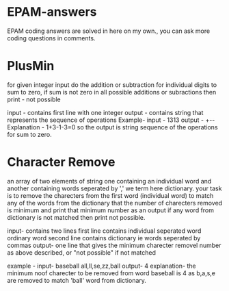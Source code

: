 # EPAM-answers
EPAM coding answers are solved in here on my own., you can ask more coding questions in comments.

# PlusMin
   for given integer input do the addition or subtraction for individual digits to sum to zero, if sum is not zero in all possible additions or subractions then print - not possible
    
   input - contains first line with one integer 
    output - contains string that represents the sequence of operations
    Example-
    input - 1313
    output -  +--
    Explanation -  1+3-1-3=0 so the output is string sequence of the operations for sum to zero.
    
 # Character Remove
   an array of two elements of string one containing an individual word and another containing words seperated by ',' we term here dictionary. your task is to remove the charecters from the first word (individual word) to match any of the words from the dictionary 
    that the number of charecters removed is minimum and print that minimum number as an output if any word from dictionary is not matched then print not possible. 
   
   input- contains two lines
            first line contains individual seperated word ordinary word
            second line contains dictionary ie words seperated by commas
    output- one line that gives the minimum charecter removel number as above described, or "not possible" if not matched
    
   example -
     input- baseball
            all,ll,se,zz,ball
    output- 4
    explanation- the minimum noof charecter to be removed from word baseball is 4 as b,a,s,e are removed to match 'ball' word from dictionary.
    
